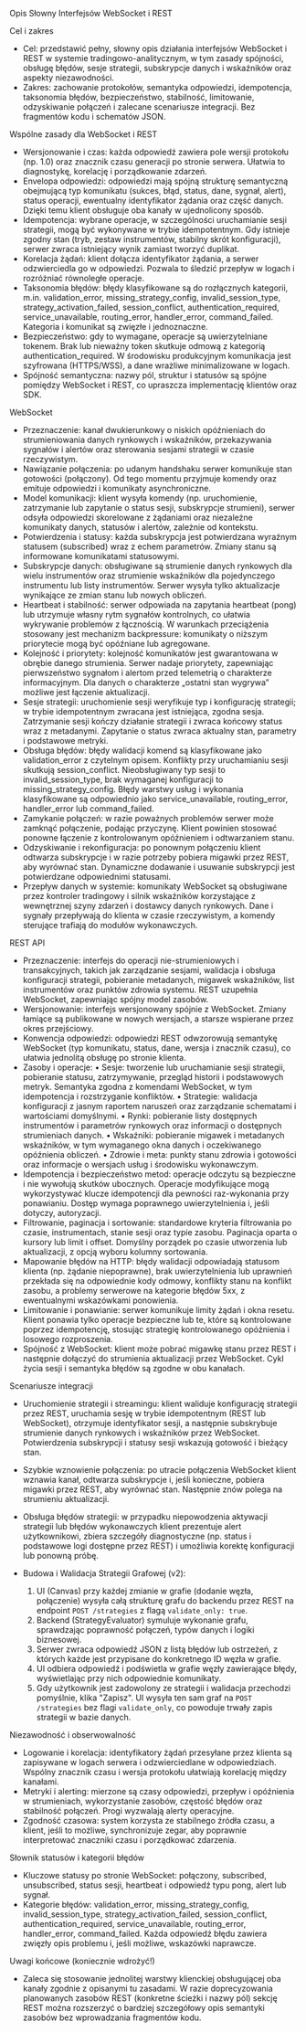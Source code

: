 Opis Słowny Interfejsów WebSocket i REST

Cel i zakres
- Cel: przedstawić pełny, słowny opis działania interfejsów WebSocket i REST w systemie tradingowo-analitycznym, w tym zasady spójności, obsługę błędów, sesje strategii, subskrypcje danych i wskaźników oraz aspekty niezawodności.
- Zakres: zachowanie protokołów, semantyka odpowiedzi, idempotencja, taksonomia błędów, bezpieczeństwo, stabilność, limitowanie, odzyskiwanie połączeń i zalecane scenariusze integracji. Bez fragmentów kodu i schematów JSON.

Wspólne zasady dla WebSocket i REST
- Wersjonowanie i czas: każda odpowiedź zawiera pole wersji protokołu (np. 1.0) oraz znacznik czasu generacji po stronie serwera. Ułatwia to diagnostykę, korelację i porządkowanie zdarzeń.
- Envelopa odpowiedzi: odpowiedzi mają spójną strukturę semantyczną obejmującą typ komunikatu (sukces, błąd, status, dane, sygnał, alert), status operacji, ewentualny identyfikator żądania oraz część danych. Dzięki temu klient obsługuje oba kanały w ujednolicony sposób.
- Idempotencja: wybrane operacje, w szczególności uruchamianie sesji strategii, mogą być wykonywane w trybie idempotentnym. Gdy istnieje zgodny stan (tryb, zestaw instrumentów, stabilny skrót konfiguracji), serwer zwraca istniejący wynik zamiast tworzyć duplikat.
- Korelacja żądań: klient dołącza identyfikator żądania, a serwer odzwierciedla go w odpowiedzi. Pozwala to śledzić przepływ w logach i rozróżniać równoległe operacje.
- Taksonomia błędów: błędy klasyfikowane są do rozłącznych kategorii, m.in. validation_error, missing_strategy_config, invalid_session_type, strategy_activation_failed, session_conflict, authentication_required, service_unavailable, routing_error, handler_error, command_failed. Kategoria i komunikat są zwięzłe i jednoznaczne.
- Bezpieczeństwo: gdy to wymagane, operacje są uwierzytelniane tokenem. Brak lub nieważny token skutkuje odmową z kategorią authentication_required. W środowisku produkcyjnym komunikacja jest szyfrowana (HTTPS/WSS), a dane wrażliwe minimalizowane w logach.
- Spójność semantyczna: nazwy pól, struktur i statusów są spójne pomiędzy WebSocket i REST, co upraszcza implementację klientów oraz SDK.

WebSocket
- Przeznaczenie: kanał dwukierunkowy o niskich opóźnieniach do strumieniowania danych rynkowych i wskaźników, przekazywania sygnałów i alertów oraz sterowania sesjami strategii w czasie rzeczywistym.
- Nawiązanie połączenia: po udanym handshaku serwer komunikuje stan gotowości (połączony). Od tego momentu przyjmuje komendy oraz emituje odpowiedzi i komunikaty asynchroniczne.
- Model komunikacji: klient wysyła komendy (np. uruchomienie, zatrzymanie lub zapytanie o status sesji, subskrypcje strumieni), serwer odsyła odpowiedzi skorelowane z żądaniami oraz niezależne komunikaty danych, statusów i alertów, zależnie od kontekstu.
- Potwierdzenia i statusy: każda subskrypcja jest potwierdzana wyraźnym statusem (subscribed) wraz z echem parametrów. Zmiany stanu są informowane komunikatami statusowymi.
- Subskrypcje danych: obsługiwane są strumienie danych rynkowych dla wielu instrumentów oraz strumienie wskaźników dla pojedynczego instrumentu lub listy instrumentów. Serwer wysyła tylko aktualizacje wynikające ze zmian stanu lub nowych obliczeń.
- Heartbeat i stabilność: serwer odpowiada na zapytania heartbeat (pong) lub utrzymuje własny rytm sygnałów kontrolnych, co ułatwia wykrywanie problemów z łącznością. W warunkach przeciążenia stosowany jest mechanizm backpressure: komunikaty o niższym priorytecie mogą być opóźniane lub agregowane.
- Kolejność i priorytety: kolejność komunikatów jest gwarantowana w obrębie danego strumienia. Serwer nadaje priorytety, zapewniając pierwszeństwo sygnałom i alertom przed telemetrią o charakterze informacyjnym. Dla danych o charakterze „ostatni stan wygrywa” możliwe jest łączenie aktualizacji.
- Sesje strategii: uruchomienie sesji weryfikuje typ i konfigurację strategii; w trybie idempotentnym zwracana jest istniejąca, zgodna sesja. Zatrzymanie sesji kończy działanie strategii i zwraca końcowy status wraz z metadanymi. Zapytanie o status zwraca aktualny stan, parametry i podstawowe metryki.
- Obsługa błędów: błędy walidacji komend są klasyfikowane jako validation_error z czytelnym opisem. Konflikty przy uruchamianiu sesji skutkują session_conflict. Nieobsługiwany typ sesji to invalid_session_type, brak wymaganej konfiguracji to missing_strategy_config. Błędy warstwy usług i wykonania klasyfikowane są odpowiednio jako service_unavailable, routing_error, handler_error lub command_failed.
- Zamykanie połączeń: w razie poważnych problemów serwer może zamknąć połączenie, podając przyczynę. Klient powinien stosować ponowne łączenie z kontrolowanym opóźnieniem i odtwarzaniem stanu.
- Odzyskiwanie i rekonfiguracja: po ponownym połączeniu klient odtwarza subskrypcje i w razie potrzeby pobiera migawki przez REST, aby wyrównać stan. Dynamiczne dodawanie i usuwanie subskrypcji jest potwierdzane odpowiednimi statusami.
- Przepływ danych w systemie: komunikaty WebSocket są obsługiwane przez kontroler tradingowy i silnik wskaźników korzystające z wewnętrznej szyny zdarzeń i dostawcy danych rynkowych. Dane i sygnały przepływają do klienta w czasie rzeczywistym, a komendy sterujące trafiają do modułów wykonawczych.

REST API
- Przeznaczenie: interfejs do operacji nie-strumieniowych i transakcyjnych, takich jak zarządzanie sesjami, walidacja i obsługa konfiguracji strategii, pobieranie metadanych, migawek wskaźników, list instrumentów oraz punktów zdrowia systemu. REST uzupełnia WebSocket, zapewniając spójny model zasobów.
- Wersjonowanie: interfejs wersjonowany spójnie z WebSocket. Zmiany łamiące są publikowane w nowych wersjach, a starsze wspierane przez okres przejściowy.
- Konwencja odpowiedzi: odpowiedzi REST odwzorowują semantykę WebSocket (typ komunikatu, status, dane, wersja i znacznik czasu), co ułatwia jednolitą obsługę po stronie klienta.
- Zasoby i operacje: 
  • Sesje: tworzenie lub uruchamianie sesji strategii, pobieranie statusu, zatrzymywanie, przegląd historii i podstawowych metryk. Semantyka zgodna z komendami WebSocket, w tym idempotencja i rozstrzyganie konfliktów.
  • Strategie: walidacja konfiguracji z jasnym raportem naruszeń oraz zarządzanie schematami i wartościami domyślnymi.
  • Rynki: pobieranie listy dostępnych instrumentów i parametrów rynkowych oraz informacji o dostępnych strumieniach danych.
  • Wskaźniki: pobieranie migawek i metadanych wskaźników, w tym wymaganego okna danych i oczekiwanego opóźnienia obliczeń.
  • Zdrowie i meta: punkty stanu zdrowia i gotowości oraz informacje o wersjach usług i środowisku wykonawczym.
- Idempotencja i bezpieczeństwo metod: operacje odczytu są bezpieczne i nie wywołują skutków ubocznych. Operacje modyfikujące mogą wykorzystywać klucze idempotencji dla pewności raz-wykonania przy ponawianiu. Dostęp wymaga poprawnego uwierzytelnienia i, jeśli dotyczy, autoryzacji.
- Filtrowanie, paginacja i sortowanie: standardowe kryteria filtrowania po czasie, instrumentach, stanie sesji oraz typie zasobu. Paginacja oparta o kursory lub limit i offset. Domyślny porządek po czasie utworzenia lub aktualizacji, z opcją wyboru kolumny sortowania.
- Mapowanie błędów na HTTP: błędy walidacji odpowiadają statusom klienta (np. żądanie niepoprawne), brak uwierzytelnienia lub uprawnień przekłada się na odpowiednie kody odmowy, konflikty stanu na konflikt zasobu, a problemy serwerowe na kategorie błędów 5xx, z ewentualnymi wskazówkami ponowienia.
- Limitowanie i ponawianie: serwer komunikuje limity żądań i okna resetu. Klient ponawia tylko operacje bezpieczne lub te, które są kontrolowane poprzez idempotencję, stosując strategię kontrolowanego opóźnienia i losowego rozproszenia.
- Spójność z WebSocket: klient może pobrać migawkę stanu przez REST i następnie dołączyć do strumienia aktualizacji przez WebSocket. Cykl życia sesji i semantyka błędów są zgodne w obu kanałach.

Scenariusze integracji
- Uruchomienie strategii i streamingu: klient waliduje konfigurację strategii przez REST, uruchamia sesję w trybie idempotentnym (REST lub WebSocket), otrzymuje identyfikator sesji, a następnie subskrybuje strumienie danych rynkowych i wskaźników przez WebSocket. Potwierdzenia subskrypcji i statusy sesji wskazują gotowość i bieżący stan.
- Szybkie wznowienie połączenia: po utracie połączenia WebSocket klient wznawia kanał, odtwarza subskrypcje i, jeśli konieczne, pobiera migawki przez REST, aby wyrównać stan. Następnie znów polega na strumieniu aktualizacji.
- Obsługa błędów strategii: w przypadku niepowodzenia aktywacji strategii lub błędów wykonawczych klient prezentuje alert użytkownikowi, zbiera szczegóły diagnostyczne (np. status i podstawowe logi dostępne przez REST) i umożliwia korektę konfiguracji lub ponowną próbę.

- Budowa i Walidacja Strategii Grafowej (v2):
  1. UI (Canvas) przy każdej zmianie w grafie (dodanie węzła, połączenie) wysyła całą strukturę grafu do backendu przez REST na endpoint `POST /strategies` z flagą `validate_only: true`.
  2. Backend (StrategyEvaluator) symuluje wykonanie grafu, sprawdzając poprawność połączeń, typów danych i logiki biznesowej.
  3. Serwer zwraca odpowiedź JSON z listą błędów lub ostrzeżeń, z których każde jest przypisane do konkretnego ID węzła w grafie.
  4. UI odbiera odpowiedź i podświetla w grafie węzły zawierające błędy, wyświetlając przy nich odpowiednie komunikaty.
  5. Gdy użytkownik jest zadowolony ze strategii i walidacja przechodzi pomyślnie, klika "Zapisz". UI wysyła ten sam graf na `POST /strategies` bez flagi `validate_only`, co powoduje trwały zapis strategii w bazie danych.


Niezawodność i obserwowalność
- Logowanie i korelacja: identyfikatory żądań przesyłane przez klienta są zapisywane w logach serwera i odzwierciedlane w odpowiedziach. Wspólny znacznik czasu i wersja protokołu ułatwiają korelację między kanałami.
- Metryki i alerting: mierzone są czasy odpowiedzi, przepływ i opóźnienia w strumieniach, wykorzystanie zasobów, częstość błędów oraz stabilność połączeń. Progi wyzwalają alerty operacyjne.
- Zgodność czasowa: system korzysta ze stabilnego źródła czasu, a klient, jeśli to możliwe, synchronizuje zegar, aby poprawnie interpretować znaczniki czasu i porządkować zdarzenia.

Słownik statusów i kategorii błędów
- Kluczowe statusy po stronie WebSocket: połączony, subscribed, unsubscribed, status sesji, heartbeat i odpowiedź typu pong, alert lub sygnał.
- Kategorie błędów: validation_error, missing_strategy_config, invalid_session_type, strategy_activation_failed, session_conflict, authentication_required, service_unavailable, routing_error, handler_error, command_failed. Każda odpowiedź błędu zawiera zwięzły opis problemu i, jeśli możliwe, wskazówki naprawcze.

Uwagi końcowe (koniecznie wdrożyć!)
- Zaleca się stosowanie jednolitej warstwy klienckiej obsługującej oba kanały zgodnie z opisanymi tu zasadami. W razie doprecyzowania planowanych zasobów REST (konkretne ścieżki i nazwy pól) sekcję REST można rozszerzyć o bardziej szczegółowy opis semantyki zasobów bez wprowadzania fragmentów kodu.
